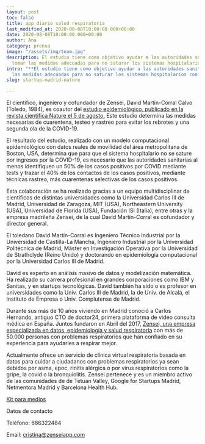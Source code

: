```yaml
---
layout: post
toc: false
title: app diario salud respiratoria
last_modified_at: 2020-08-08T10:00:00.000+00:00
date: 2020-08-08T10:00:00.000+00:00
author: Ana
category: prensa
image: "/assets/img/team.jpg"
description: El estudio tiene como objetivo ayudar a las autoridades sanitarias a
  tomar las medidas adecuadas para no saturar los sistemas hospitalarios con los rebrotes.
intro: "**El estudio tiene como objetivo ayudar a las autoridades sanitarias a tomar
  las medidas adecuadas para no saturar los sistemas hospitalarios con los rebrotes.**"
slug: startup-madrid-nature

---
```

El científico, ingeniero y cofundador de Zensei, David Martín-Corral Calvo (Toledo, 1984), es coautor del [estudio epidemiológico, publicado en la revista científica Nature el 5 de agosto.](https://www.nature.com/articles/s41562-020-0931-9.epdf?sharing_token=itW75rYaCm6fRP4rDkJov9RgN0jAjWel9jnR3ZoTv0MLrFAv4IoCVan9pnzRUjws17XD5c9eFPRjdQalW_PlN1diAsH2Stgnr-G-hwDVRa-bRNAD0DMsdBmBds_Sm2KNwy9CIWJGXpY8_q1uWy9YeJzfmvGIKOMIFgcxqIMT7Rg%3D) Este estudio determina las medidas necesarias de cuarentena, testeo y rastreo para evitar los rebrotes y una segunda ola de la COVID-19.

El resultado del estudio, realizado con un modelo computacional epidemiológico con datos reales de movilidad del área metropolitana de Boston, USA, determina que para que el sistema hospitalario no se sature por ingresos por la COVID-19, es necesario que las autoridades sanitarias al menos identifiquen un 50% de los casos positivos por COVID mediante tests y trazar el 40% de los contactos de los casos positivos, mediante técnicas rastreo, más cuarentenas selectivas de los casos positivos.

Esta colaboración se ha realizado gracias a un equipo multidisciplinar de científicos de distintas universidades como la Universidad Carlos III de Madrid, Universidad de Zaragoza, MIT (USA), Northeastern University (USA), Universidad de Florida (USA), Fundación ISI (Italia), entre otras y la empresa madrileña Zensei, de la cual David Martín-Corral es cofundador y director general.

El toledano David Martín-Corral es Ingeniero Técnico Industrial por la Universidad de Castilla-La Mancha, Ingeniero Industrial por la Universidad Politécnica de Madrid, Máster en Investigación Operativa por la Universidad de Strathclyde (Reino Unido) y doctorando en epidemiología computacional por la Universidad Carlos III de Madrid.

David es experto en análisis masivo de datos y modelización matemática. Ha realizado su carrera profesional en grandes corporaciones como IBM y Sanitas, y en startups tecnológicas. David también ha sido o es profesor en universidades como la Univ. Carlos III de Madrid, la de Univ. de Alcalá, el Instituto de Empresa o Univ. Complutense de Madrid.

Durante sus más de 10 años viviendo en Madrid conoció a Carlos Hernando, antiguo CTO de doctor24, primera plataforma de video consulta médica en España. Juntos fundaron en Abril del 2017, [Zensei, una empresa especializada en datos, epidemiología y salud respiratoria](https://zenseiapp.com) con más de 50.000 personas con problemas respiratorios que han confiado en su experiencia para ayudarles a respirar mejor.

Actualmente ofrece un servicio de clínica virtual respiratoria basada en datos para cuidar a ciudadanos con problemas respiratorios ya sean debidos por asma, epoc, rinitis alérgica o por virus respiratorios como la gripe, la covid o la bronquiolitis. Zensei pertenece y es un miembro activo de las comunidades de de Tetuan Valley, Google for Startups Madrid, Netmentora Madrid y Barcelona Health Hub.

[Kit para medios](https://drive.google.com/drive/folders/1rUOu3yudWF6IvUPprRxjJtyAFr0yQ8HH)

Datos de contacto

Teléfono: 686322484

Email: cristina@zenseiapp.com